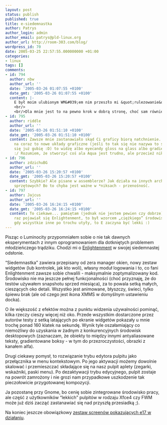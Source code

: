 ```yaml
---
layout: post
status: publish
published: true
title: e-siedemnastka
author: Patrys
author_login: admin
author_email: patrys@pld-linux.org
author_url: http://room-303.com/blog/
wordpress_id: 70
date: 2005-03-25 22:57:55.000000000 +01:00
categories:
- linux
tags: []
comments:
- id: 794
  author: nbw
  author_url: ''
  date: '2005-03-26 01:07:55 +0100'
  date_gmt: '2005-03-26 01:07:55 +0100'
  content: |-
    E był moim ulubionym WM&#039;em nim przeszło mi &quot;rulezowanie&quot;. Ukazanie się E17 wywołało spore poruszenie i w sumie nie dziwię się. Pokazuje, że desktop na linuksie może być bardzo szybki i bardzo ładny.
    <br/>
    <br/>Dla mnie jest to na pewno krok w dobrą stronę, choć sam również zapewne pozostanę przy zintegrowanych środowiskach.
- id: 795
  author: riddle
  author_url: ''
  date: '2005-03-26 01:51:10 +0100'
  date_gmt: '2005-03-26 01:51:10 +0100'
  content: Zawsze mnie zastanawiało skąd Ci graficy biorą natchnienie. Bo jak patrzę
    na coraz to nowe układy graficzne (jeśli to tak się nie nazywa to sory, ale sam
    się już gubię :D) to widzę albo eyecandy gloss na glass albo gradientową brzydotę.
    :/ Rozumiem, że stworzyć coś ala Aqua jest trudno, ale przecież nikt ich nie pogania.
- id: 796
  author: zdzichuBG
  author_url: ''
  date: '2005-03-26 15:20:57 +0100'
  date_gmt: '2005-03-26 15:20:57 +0100'
  content: Szybkie? Ale pisane w assemblerze? Jak działa na innych architekturach
    sprzętowych? Bo to chyba jest ważne w *niksach - przenośność.
- id: 797
  author: Jajcus
  author_url: ''
  date: '2005-03-26 16:24:15 +0100'
  date_gmt: '2005-03-26 16:24:15 +0100'
  content: To ciekawe... pamiętam (jednak nie jestem pewien czy dobrze), że jak pierwszy
    raz pojawiał się Enlightenment, to był wzorcem „ciężkiego” środowiska, a teraz
    gdy wszystkie inne po trochu utyły, to E zaczyna być lekki :)
---
```

<p>Pisząc o Luminocity przypomniałem sobie o nie tak dawnych eksperymentach z innym oprogramowaniem dla dotkniętych problemem młodzieńczego trądziku. Chodzi mi o <a href="http://www.enlightenment.org/">Enlightenment</a> w swojej siedemnastej odsłonie.</p>

<p><q>Siedemnastka</q> zawiera przepisany od zera manager okien, nowy zestaw widgetów (lub kontrolek, jak kto woli), własny moduł logowania i to, co fani Enlightenment zawsze sobie chwalili - maksymalnie zoptymalizowany kod. Środowisko nie ma jeszcze pełnej funkcjonalności (choć przyznaję, że do testów używałem snapshotu sprzed miesiąca), za to powala setką małych, cieszących oko detali. Wszystko jest animowane, błyszczy, świeci, tylko śpiewu brak (ale od czego jest ikona XMMS w domyślnym ustawieniu docka).</p>

<p>O ile większość z efektów można z punktu widzenia używalności pominąć, kilka rzeczy cieszy więcej niż oko. Przede wszystkim dostarczone przez autorów testy z setką latających po ekranie widgetów pokazały u mnie trochę ponad 160 klatek na sekundę. Wynik tyle oszałamiający co niemożliwy do uzyskania w żadnym z konkurencyjnych środowisk desktopowych (zaznaczam, że obiekty to między innymi antyaliasowane teksty, gradientowane boksy - w tym do przezroczystości, obrazki z kanałem alfa).</p>

<p>Drugi ciekawy pomysł, to rozwiązanie trybu edytora pulpitu jako przełącznika w menu kontekstowym. Po jego aktywacji możemy dowolnie skalować i przemieszczać składające się na nasz pulpit aplety (zegarki, wskaźniki, paski menu). Po dezaktywacji trybu edycyjnego, pulpit zostaje na powrót zamrożony i nie grozi nam przypadkowe uszkodzenie tak pieczołowicie przygotowanej kompozycji.</p>

<p>Ja pozostanę przy Gnome, bo cenię sobie zintegrowane środowisko pracy, ale część z użytkowników <q>lekkich</q> pulpitów w rodzaju Xfce4 czy FWM może już dziś zacząć zastanawiać się nad przyszłą przesiadką ;).</p>

<p>Na koniec jeszcze obowiązkowy <a href="http://www.lo3.wroc.pl/~pdebski/patrys/index.php">zestaw screenów pokazujących e17 w działaniu</a>.</p>
